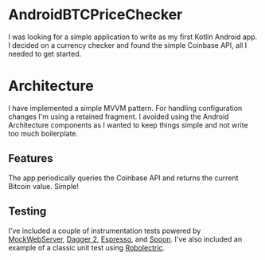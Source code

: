 # AndroidBTCPriceChecker

I was looking for a simple application to write as my first Kotlin Android app. I decided on a currency checker and found the simple Coinbase API, all I needed to get started.

# Architecture

I have implemented a simple MVVM pattern. For handling configuration changes I'm using a retained fragment. I avoided using the Android Architecture components as I wanted to keep things simple and not write too much boilerplate.

## Features

The app periodically queries the Coinbase API and returns the current Bitcoin value. Simple!

## Testing

I've included a couple of instrumentation tests powered by [MockWebServer](https://github.com/square/okhttp/tree/master/mockwebserver), [Dagger 2](https://google.github.io/dagger/), [Espresso](https://developer.android.com/training/testing/espresso/index.html), and [Spoon](https://github.com/square/spoon). I've also included an example of a classic unit test using [Robolectric](http://robolectric.org/).

